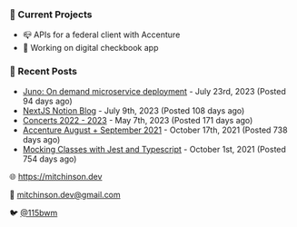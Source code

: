 ### 📌 Current Projects
- 📪 APIs for a federal client with Accenture
- 🤑 Working on digital checkbook app

### 📝 Recent Posts

- [Juno: On demand microservice deployment](https://blog.mitchinson.dev/juno) - July 23rd, 2023 (Posted 94 days ago)
- [NextJS Notion Blog](https://blog.mitchinson.dev/blog-2023) - July 9th, 2023 (Posted 108 days ago)
- [Concerts 2022 - 2023](https://blog.mitchinson.dev/concerts-2023) - May 7th, 2023 (Posted 171 days ago)
- [Accenture August + September 2021](https://blog.mitchinson.dev/pillar/aug-sep-21) - October 17th, 2021 (Posted 738 days ago)
- [Mocking Classes with Jest and Typescript](https://blog.mitchinson.dev/jest-typescript-mocks) - October 1st, 2021 (Posted 754 days ago)

🌐 https://mitchinson.dev

💌 mitchinson.dev@gmail.com

🐦 [@115bwm](https://twitter.com/115bwm)